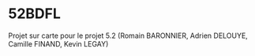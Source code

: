 # 52BDFL
Projet sur carte pour le projet 5.2 (Romain BARONNIER, Adrien DELOUYE, Camille FINAND, Kevin LEGAY)

